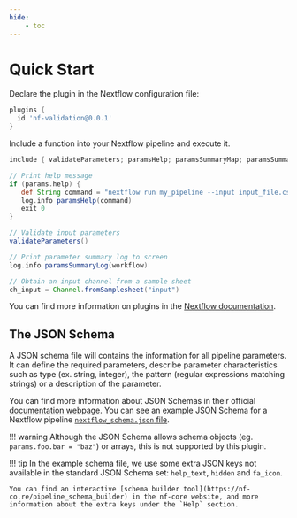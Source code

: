 ```yaml
---
hide:
    - toc
---
```

# Quick Start

Declare the plugin in the Nextflow configuration file:

```groovy
plugins {
  id 'nf-validation@0.0.1'
}
```

Include a function into your Nextflow pipeline and execute it.

```groovy
include { validateParameters; paramsHelp; paramsSummaryMap; paramsSummaryLog; fromSamplesheet } from 'plugin/nf-validation'

// Print help message
if (params.help) {
   def String command = "nextflow run my_pipeline --input input_file.csv"
   log.info paramsHelp(command)
   exit 0
}

// Validate input parameters
validateParameters()

// Print parameter summary log to screen
log.info paramsSummaryLog(workflow)

// Obtain an input channel from a sample sheet
ch_input = Channel.fromSamplesheet("input")
```

You can find more information on plugins in the [Nextflow documentation](https://www.nextflow.io/docs/latest/plugins.html#plugins).

## The JSON Schema

A JSON schema file will contains the information for all pipeline parameters. It can define the required parameters, describe parameter characteristics such as type (ex. string, integer), the pattern (regular expressions matching strings) or a description of the parameter.

You can find more information about JSON Schemas in their official [documentation webpage](https://json-schema.org/). You can see an example JSON Schema for a Nextflow pipeline [`nextflow_schema.json` file](https://raw.githubusercontent.com/nextflow-io/nf-validation/master/plugins/nf-validation/src/testResources/nextflow_schema.json).

<!-- prettier-ignore-start -->
!!! warning
    Although the JSON Schema allows schema objects (eg.` params.foo.bar = "baz"`) or arrays, this is not supported by this plugin.

!!! tip
    In the example schema file, we use some extra JSON keys not available in the standard JSON Schema set: `help_text`, `hidden` and `fa_icon`.

    You can find an interactive [schema builder tool](https://nf-co.re/pipeline_schema_builder) in the nf-core website, and more information about the extra keys under the `Help` section.
<!-- prettier-ignore-end -->
